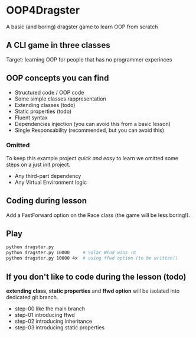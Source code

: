# OOP4Dragster
A basic (and boring) dragster game to learn OOP from scratch

## A CLI game in three classes
Target: learning OOP for people that has no programmer experinces

## OOP concepts you can find

* Structured code / OOP code
* Some simple classes rappresentation
* Extending classes (todo)
* Static properties (todo)
* Fluent syntax
* Dependencies injection (you can avoid this from a basic lesson)
* Single Responsability (recommended, but you can avoid this)

### Omitted

To keep this example project _quick and easy_ to learn we omitted some steps on a just init project.

* Any third-part dependency
* Any Virtual Environment logic

## Coding during lesson
Add a FastForward option on the Race class (the game will be less boring!).

## Play

```bash
python dragster.py
python dragster.py 10000     # Solar Wind wins :D
python dragster.py 10000 4x  # using ffwd option (to be written!)
```

## If you don't like to code during the lesson (todo)

**extending class**, **static properties** and **ffwd option** will be isolated into dedicated git branch.

* step-00 like the main branch
* step-01 introducing ffwd
* step-02 introducing inheritance
* step-03 introducing static properties
